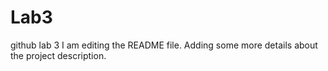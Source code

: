 # Lab3
github lab 3
I am editing the README file. Adding some more details about the project description.

